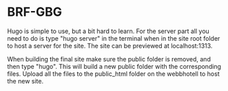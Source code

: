 # BRF-GBG
Hugo is simple to use, but a bit hard to learn. For the server part all you need to do is type "hugo server" in the terminal when in the site root folder to host a server for the site. The site can be previewed at localhost:1313.

When building the final site make sure the public folder is removed, and then type "hugo". This will build a new public folder with the corresponding files. Upload all the files to the public_html folder on the webbhotell to host the new site.
